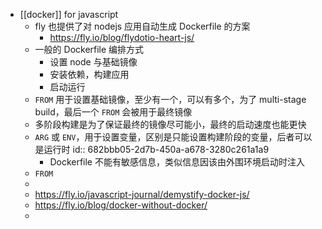 - [[docker]] for javascript
	- fly 也提供了对 nodejs 应用自动生成 Dockerfile 的方案
		- https://fly.io/blog/flydotio-heart-js/
	- 一般的 Dockerfile 编排方式
		- 设置 node 与基础镜像
		- 安装依赖，构建应用
		- 启动运行
	- `FROM` 用于设置基础镜像，至少有一个，可以有多个，为了 multi-stage build，最后一个 `FROM` 会被用于最终镜像
	- 多阶段构建是为了保证最终的镜像尽可能小，最终的启动速度也能更快
	- `ARG` 或 `ENV`，用于设置变量，区别是只能设置构建阶段的变量，后者可以是运行时
	  id:: 682bbb05-2d7b-450a-a678-3280c261a1a9
		- Dockerfile 不能有敏感信息，类似信息因该由外围环境启动时注入
	- `FROM`
	-
	- https://fly.io/javascript-journal/demystify-docker-js/
	- https://fly.io/blog/docker-without-docker/
	-
